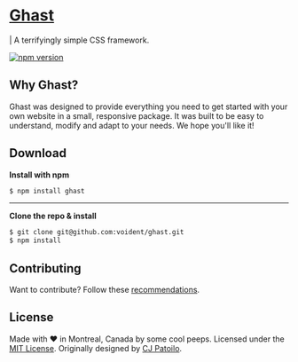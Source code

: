 # [Ghast](https://voident.github.io)

| A terrifyingly simple CSS framework.

[![npm version](https://badge.fury.io/js/ghast.svg)](https://badge.fury.io/js/ghast)


## Why Ghast?

Ghast was designed to provide everything you need to get started with your own website in a small, responsive package. It was built to be easy to understand, modify and adapt to your needs. We hope you'll like it!


## Download

**Install with npm**

```sh
$ npm install ghast
```

----

**Clone the repo & install**

```sh
$ git clone git@github.com:voident/ghast.git
$ npm install
```


## Contributing

Want to contribute? Follow these [recommendations](https://github.com/voident/ghast/blob/master/contributing.md).


## License

Made with ♥ in Montreal, Canada by some cool peeps. Licensed under the [MIT License](https://opensource.org/licenses/MIT).
Originally designed by [CJ Patoilo](http://cjpatoilo.com).

